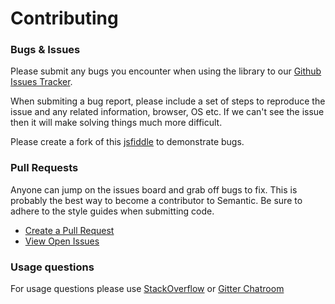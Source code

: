 # Contributing

### Bugs & Issues

Please submit any bugs you encounter when using the library to our [Github Issues Tracker](https://github.com/Semantic-Org/Semantic-UI/issues).

When submiting a bug report, please include a set of steps to reproduce the issue and any related information, browser, OS etc. If we can't see the issue then it will make solving things much more difficult.

Please create a fork of this [jsfiddle](http://jsfiddle.net/efp8z6Ln/) to demonstrate bugs.

### Pull Requests

Anyone can jump on the issues board and grab off bugs to fix. This is probably the best way to become a contributor to Semantic. Be sure to adhere to the style guides when submitting code.

* [Create a Pull Request](https://github.com/Semantic-Org/Semantic-UI/compare)
* [View Open Issues](https://github.com/Semantic-Org/Semantic-UI/issues)

### Usage questions
For usage questions please use [StackOverflow](http://stackoverflow.com/questions/tagged/semantic-ui) or [Gitter Chatroom](https://gitter.im/Semantic-Org/Semantic-UI)
